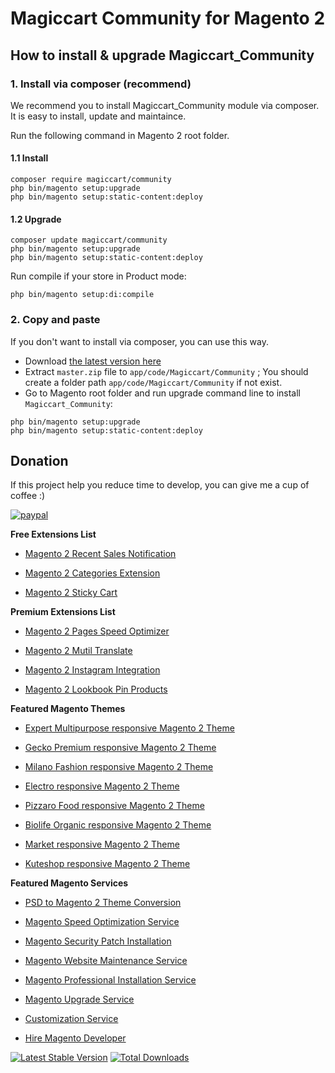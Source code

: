 # Magiccart Community for Magento 2

## How to install & upgrade Magiccart_Community

### 1. Install via composer (recommend)

We recommend you to install Magiccart_Community module via composer. It is easy to install, update and maintaince.

Run the following command in Magento 2 root folder.

#### 1.1 Install

```
composer require magiccart/community
php bin/magento setup:upgrade
php bin/magento setup:static-content:deploy
```

#### 1.2 Upgrade

```
composer update magiccart/community
php bin/magento setup:upgrade
php bin/magento setup:static-content:deploy
```

Run compile if your store in Product mode:

```
php bin/magento setup:di:compile
```

### 2. Copy and paste

If you don't want to install via composer, you can use this way. 

- Download [the latest version here](https://github.com/magiccart/module-community/archive/master.zip) 
- Extract `master.zip` file to `app/code/Magiccart/Community` ; You should create a folder path `app/code/Magiccart/Community` if not exist.
- Go to Magento root folder and run upgrade command line to install `Magiccart_Community`:

```
php bin/magento setup:upgrade
php bin/magento setup:static-content:deploy
```

## Donation

If this project help you reduce time to develop, you can give me a cup of coffee :) 

[![paypal](https://www.paypalobjects.com/en_US/i/btn/btn_donateCC_LG.gif)](https://www.paypal.com/paypalme/alopay)


**Free Extensions List**

* [Magento 2 Recent Sales Notification](https://magiccart.com/magento-2-recent-sales-notification.html)

* [Magento 2 Categories Extension](https://magiccart.com/magento-categories-extension.html)

* [Magento 2 Sticky Cart](https://magiccart.com/magento-sticky-cart.html)

**Premium Extensions List**

* [Magento 2 Pages Speed Optimizer](https://magiccart.com/magento-speed-optimizer.html)

* [Magento 2 Mutil Translate](https://magiccart.com/magento-multi-translate.html)

* [Magento 2 Instagram Integration](https://magiccart.com/magento-2-instagram.html)

* [Magento 2 Lookbook Pin Products](https://magiccart.com/lookbook-pin-products.html)

**Featured Magento Themes**

* [Expert Multipurpose responsive Magento 2 Theme](https://1.envato.market/c/1314680/275988/4415?u=https://themeforest.net/item/expert-premium-responsive-magento-2-and-1-support-rtl-magento-2-/21667789)

* [Gecko Premium responsive Magento 2 Theme](https://1.envato.market/c/1314680/275988/4415?u=https://themeforest.net/item/gecko-responsive-magento-2-theme-rtl-supported/24677410)

* [Milano Fashion responsive Magento 2 Theme](https://1.envato.market/c/1314680/275988/4415?u=https://themeforest.net/item/milano-fashion-responsive-magento-1-2-theme/12141971)

* [Electro responsive Magento 2 Theme](https://1.envato.market/c/1314680/275988/4415?u=https://themeforest.net/item/electro-responsive-magento-1-2-theme/17042067)

* [Pizzaro Food responsive Magento 2 Theme](https://1.envato.market/c/1314680/275988/4415?u=https://themeforest.net/item/pizzaro-food-responsive-magento-1-2-theme/19438157)

* [Biolife Organic responsive Magento 2 Theme](https://1.envato.market/c/1314680/275988/4415?u=https://themeforest.net/item/biolife-organic-food-magento-2-theme-rtl-supported/25712510)

* [Market responsive Magento 2 Theme](https://1.envato.market/c/1314680/275988/4415?u=https://themeforest.net/item/market-responsive-magento-2-theme/22997928)

* [Kuteshop responsive Magento 2 Theme](https://1.envato.market/c/1314680/275988/4415?u=https://themeforest.net/item/kuteshop-multipurpose-responsive-magento-1-2-theme/12985435)

**Featured Magento Services**

* [PSD to Magento 2 Theme Conversion](https://magiccart.com/psd-to-magento-theme-conversion.html)

* [Magento Speed Optimization Service](https://magiccart.com/magento-speed-optimization-service.html)

* [Magento Security Patch Installation](https://magiccart.com/magento-security-patch-installation.html)

* [Magento Website Maintenance Service](https://magiccart.com/website-maintenance-service.html)

* [Magento Professional Installation Service](https://magiccart.com/professional-installation-service.html)

* [Magento Upgrade Service](https://magiccart.com/magento-upgrade-service.html)

* [Customization Service](https://magiccart.com/customization-service.html)

* [Hire Magento Developer](https://magiccart.com/hire-magento-developer.html)

[![Latest Stable Version](https://poser.pugx.org/magiccart/community/v/stable)](https://packagist.org/packages/magiccart/community)
[![Total Downloads](https://poser.pugx.org/magiccart/community/downloads)](https://packagist.org/packages/magiccart/community)
